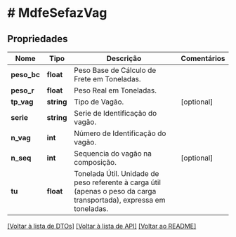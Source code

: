 # # MdfeSefazVag

## Propriedades

Nome | Tipo | Descrição | Comentários
------------ | ------------- | ------------- | -------------
**peso_bc** | **float** | Peso Base de Cálculo de Frete em Toneladas. |
**peso_r** | **float** | Peso Real em Toneladas. |
**tp_vag** | **string** | Tipo de Vagão. | [optional]
**serie** | **string** | Serie de Identificação do vagão. |
**n_vag** | **int** | Número de Identificação do vagão. |
**n_seq** | **int** | Sequencia do vagão na composição. | [optional]
**tu** | **float** | Tonelada Útil.  Unidade de peso referente à carga útil (apenas o peso da carga transportada), expressa em toneladas. |

[[Voltar à lista de DTOs]](../../README.md#models) [[Voltar à lista de API]](../../README.md#endpoints) [[Voltar ao README]](../../README.md)
